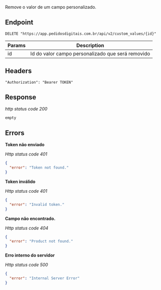 Remove o valor de um campo personalizado.

## Endpoint

```
DELETE "https://app.pedidosdigitais.com.br/api/v2/custom_values/{id}"
```

| Params | Description                     |
| ------ | ------------------------------- |
| id     | Id do valor campo personalizado que será removido |

## Headers

```
"Authorization": "Bearer TOKEN"
```

## Response

_http status code 200_

```
empty
```

## Errors

**Token não enviado**

_Http status code 401_

```json
{
  "error": "Token not found."
}
```

**Token inválido**

_Http status code 401_

```json
{
  "error": "Invalid token."
}
```

**Campo não encontrado.**

_Http status code 404_

```json
{
  "error": "Product not found."
}
```

**Erro interno do servidor**

_Http status code 500_

```json
{
  "error": "Internal Server Error"
}
```

